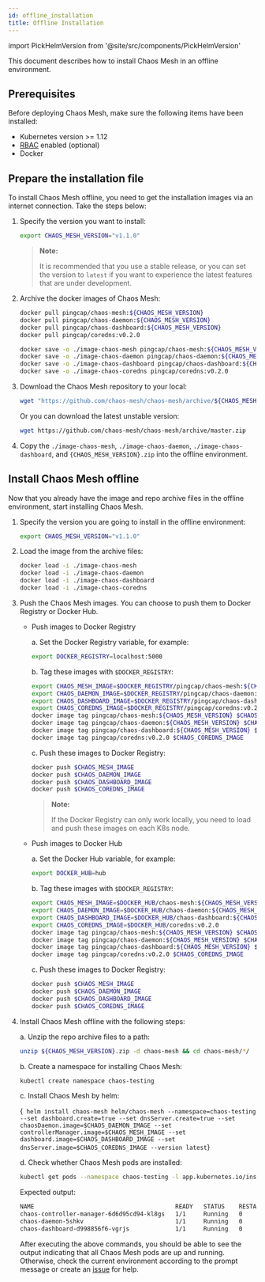 ```yaml
---
id: offline_installation
title: Offline Installation
---
```


import PickHelmVersion from '@site/src/components/PickHelmVersion'

This document describes how to install Chaos Mesh in an offline environment.

## Prerequisites

Before deploying Chaos Mesh, make sure the following items have been installed:

- Kubernetes version >= 1.12
- [RBAC](https://kubernetes.io/docs/admin/authorization/rbac) enabled (optional)
- Docker

## Prepare the installation file

To install Chaos Mesh offline, you need to get the installation images via an internet connection. Take the steps below:

1. Specify the version you want to install:

   ```bash
   export CHAOS_MESH_VERSION="v1.1.0"
   ```

   > **Note:**
   >
   > It is recommended that you use a stable release, or you can set the version to `latest` if you want to experience the latest features that are under development.

2. Archive the docker images of Chaos Mesh:

   ```bash #pull images of Chaos Mesh
   docker pull pingcap/chaos-mesh:${CHAOS_MESH_VERSION}
   docker pull pingcap/chaos-daemon:${CHAOS_MESH_VERSION}
   docker pull pingcap/chaos-dashboard:${CHAOS_MESH_VERSION}
   docker pull pingcap/coredns:v0.2.0
   ```

   ```bash #save images of Chaos Mesh to files
   docker save -o ./image-chaos-mesh pingcap/chaos-mesh:${CHAOS_MESH_VERSION}
   docker save -o ./image-chaos-daemon pingcap/chaos-daemon:${CHAOS_MESH_VERSION}
   docker save -o ./image-chaos-dashboard pingcap/chaos-dashboard:${CHAOS_MESH_VERSION}
   docker save -o ./image-chaos-coredns pingcap/coredns:v0.2.0
   ```

3. Download the Chaos Mesh repository to your local:

   ```bash
   wget "https://github.com/chaos-mesh/chaos-mesh/archive/${CHAOS_MESH_VERSION}.zip"
   ```

   Or you can download the latest unstable version:

   ```bash
   wget https://github.com/chaos-mesh/chaos-mesh/archive/master.zip
   ```

4. Copy the `./image-chaos-mesh`, `./image-chaos-daemon`, `./image-chaos-dashboard`, and `{CHAOS_MESH_VERSION}.zip` into the offline environment.

## Install Chaos Mesh offline

Now that you already have the image and repo archive files in the offline environment, start installing Chaos Mesh.

1. Specify the version you are going to install in the offline environment:

   ```bash
   export CHAOS_MESH_VERSION="v1.1.0"
   ```

2. Load the image from the archive files:

   ```bash
   docker load -i ./image-chaos-mesh
   docker load -i ./image-chaos-daemon
   docker load -i ./image-chaos-dashboard
   docker load -i ./image-chaos-coredns
   ```

3. Push the Chaos Mesh images. You can choose to push them to Docker Registry or Docker Hub.

   - Push images to Docker Registry

     a. Set the Docker Registry variable, for example:

     ```bash
     export DOCKER_REGISTRY=localhost:5000
     ```

     b. Tag these images with `$DOCKER_REGISTRY`:

     ```bash
     export CHAOS_MESH_IMAGE=$DOCKER_REGISTRY/pingcap/chaos-mesh:${CHAOS_MESH_VERSION}
     export CHAOS_DAEMON_IMAGE=$DOCKER_REGISTRY/pingcap/chaos-daemon:${CHAOS_MESH_VERSION}
     export CHAOS_DASHBOARD_IMAGE=$DOCKER_REGISTRY/pingcap/chaos-dashboard:${CHAOS_MESH_VERSION}
     export CHAOS_COREDNS_IMAGE=$DOCKER_REGISTRY/pingcap/coredns:v0.2.0
     docker image tag pingcap/chaos-mesh:${CHAOS_MESH_VERSION} $CHAOS_MESH_IMAGE
     docker image tag pingcap/chaos-daemon:${CHAOS_MESH_VERSION} $CHAOS_DAEMON_IMAGE
     docker image tag pingcap/chaos-dashboard:${CHAOS_MESH_VERSION} $CHAOS_DASHBOARD_IMAGE
     docker image tag pingcap/coredns:v0.2.0 $CHAOS_COREDNS_IMAGE
     ```

     c. Push these images to Docker Registry:

     ```bash
     docker push $CHAOS_MESH_IMAGE
     docker push $CHAOS_DAEMON_IMAGE
     docker push $CHAOS_DASHBOARD_IMAGE
     docker push $CHAOS_COREDNS_IMAGE
     ```

     > **Note:**
     >
     > If the Docker Registry can only work locally, you need to load and push these images on each K8s node.

   - Push images to Docker Hub

     a. Set the Docker Hub variable, for example:

     ```bash
     export DOCKER_HUB=hub
     ```

     b. Tag these images with `$DOCKER_REGISTRY`:

     ```bash
     export CHAOS_MESH_IMAGE=$DOCKER_HUB/chaos-mesh:${CHAOS_MESH_VERSION}
     export CHAOS_DAEMON_IMAGE=$DOCKER_HUB/chaos-daemon:${CHAOS_MESH_VERSION}
     export CHAOS_DASHBOARD_IMAGE=$DOCKER_HUB/chaos-dashboard:${CHAOS_MESH_VERSION}
     export CHAOS_COREDNS_IMAGE=$DOCKER_HUB/coredns:v0.2.0
     docker image tag pingcap/chaos-mesh:${CHAOS_MESH_VERSION} $CHAOS_MESH_IMAGE
     docker image tag pingcap/chaos-daemon:${CHAOS_MESH_VERSION} $CHAOS_DAEMON_IMAGE
     docker image tag pingcap/chaos-dashboard:${CHAOS_MESH_VERSION} $CHAOS_DASHBOARD_IMAGE
     docker image tag pingcap/coredns:v0.2.0 $CHAOS_COREDNS_IMAGE
     ```

     c. Push these images to Docker Registry:

     ```bash
     docker push $CHAOS_MESH_IMAGE
     docker push $CHAOS_DAEMON_IMAGE
     docker push $CHAOS_DASHBOARD_IMAGE
     docker push $CHAOS_COREDNS_IMAGE
     ```

4. Install Chaos Mesh offline with the following steps:

   a. Unzip the repo archive files to a path:

   ```bash
   unzip ${CHAOS_MESH_VERSION}.zip -d chaos-mesh && cd chaos-mesh/*/
   ```

   b. Create a namespace for installing Chaos Mesh:

   ```bash
   kubectl create namespace chaos-testing
   ```

   c. Install Chaos Mesh by helm:

   <PickHelmVersion className="language-bash">{`
   helm install chaos-mesh helm/chaos-mesh --namespace=chaos-testing
      --set dashboard.create=true
      --set dnsServer.create=true
      --set chaosDaemon.image=$CHAOS_DAEMON_IMAGE
      --set controllerManager.image=$CHAOS_MESH_IMAGE
      --set dashboard.image=$CHAOS_DASHBOARD_IMAGE
      --set dnsServer.image=$CHAOS_COREDNS_IMAGE
      --version latest`}</PickHelmVersion>

   d. Check whether Chaos Mesh pods are installed:

   ```bash #get pods of Chaos Mesh
   kubectl get pods --namespace chaos-testing -l app.kubernetes.io/instance=chaos-mesh
   ```

   Expected output:

   ```bash
   NAME                                        READY   STATUS    RESTARTS   AGE
   chaos-controller-manager-6d6d95cd94-kl8gs   1/1     Running   0          3m40s
   chaos-daemon-5shkv                          1/1     Running   0          3m40s
   chaos-dashboard-d998856f6-vgrjs             1/1     Running   0          3m40s
   ```

   After executing the above commands, you should be able to see the output indicating that all Chaos Mesh pods are up and running. Otherwise, check the current environment according to the prompt message or create an [issue](https://github.com/chaos-mesh/chaos-mesh/issues) for help.
